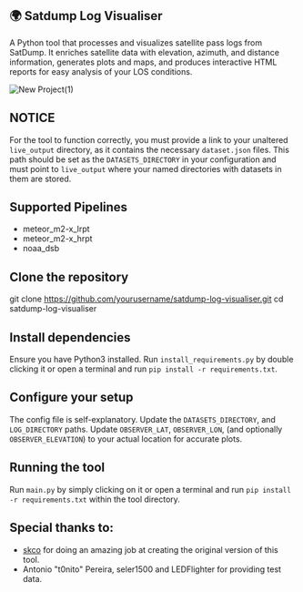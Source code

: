 ## 🌍 Satdump Log Visualiser

A Python tool that processes and visualizes satellite pass logs from SatDump. It enriches satellite data with elevation, azimuth, and distance information, generates plots and maps, and produces interactive HTML reports for easy analysis of your LOS conditions.

![New Project(1)](https://github.com/user-attachments/assets/200d9f9d-bd51-4341-bcfb-84cc3948dc20)


## NOTICE

For the tool to function correctly, you must provide a link to your unaltered `live_output` directory, as it contains the necessary `dataset.json` files. This path should be set as the `DATASETS_DIRECTORY` in your configuration and must point to `live_output` where your named directories with datasets in them are stored.

## Supported Pipelines

- meteor_m2-x_lrpt
- meteor_m2-x_hrpt
- noaa_dsb

## Clone the repository

git clone https://github.com/yourusername/satdump-log-visualiser.git
cd satdump-log-visualiser

## Install dependencies

Ensure you have Python3 installed.
Run `install_requirements.py` by double clicking it or open a terminal and run `pip install -r requirements.txt`.


## Configure your setup

The config file is self-explanatory.
Update the `DATASETS_DIRECTORY`, and `LOG_DIRECTORY` paths.
Update `OBSERVER_LAT`, `OBSERVER_LON`, (and optionally `OBSERVER_ELEVATION`) to your actual location for accurate plots.

## Running the tool

Run `main.py` by simply clicking on it or open a terminal and run `pip install -r requirements.txt` within the tool directory.

## Special thanks to:
- [skco](https://github.com/skco/) for doing an amazing job at creating the original version of this tool.
- Antonio "t0nito" Pereira, seler1500 and LEDFlighter for providing test data.
